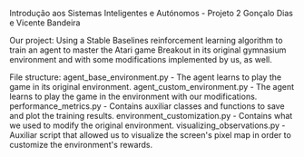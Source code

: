 Introdução aos Sistemas Inteligentes e Autónomos - Projeto 2
Gonçalo Dias e Vicente Bandeira

Our project: Using a Stable Baselines reinforcement learning algorithm to train an agent to master the Atari game Breakout in its original gymnasium environment and with some modifications implemented by us, as well.

File structure:
agent_base_environment.py - The agent learns to play the game in its original environment.
agent_custom_environment.py - The agent learns to play the game in the environment with our modifications.
performance_metrics.py - Contains auxiliar classes and functions to save and plot the training results.
environment_customization.py - Contains what we used to modify the original environment.
visualizing_observations.py - Auxiliar script that allowed us to visualize the screen's pixel map in order to customize the environment's rewards.